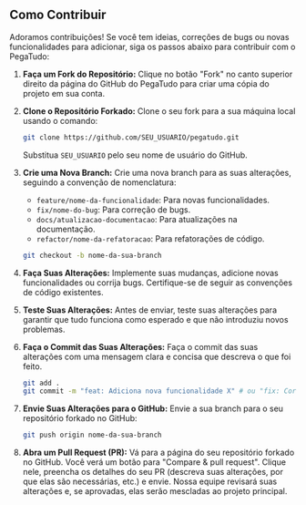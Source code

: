 ## Como Contribuir

Adoramos contribuições! Se você tem ideias, correções de bugs ou novas funcionalidades para adicionar, siga os passos abaixo para contribuir com o PegaTudo:

1.  **Faça um Fork do Repositório:**
    Clique no botão "Fork" no canto superior direito da página do GitHub do PegaTudo para criar uma cópia do projeto em sua conta.

2.  **Clone o Repositório Forkado:**
    Clone o seu fork para a sua máquina local usando o comando:
    ```bash
    git clone https://github.com/SEU_USUARIO/pegatudo.git
    ```
    Substitua `SEU_USUARIO` pelo seu nome de usuário do GitHub.

3.  **Crie uma Nova Branch:**
    Crie uma nova branch para as suas alterações, seguindo a convenção de nomenclatura:
    *   `feature/nome-da-funcionalidade`: Para novas funcionalidades.
    *   `fix/nome-do-bug`: Para correção de bugs.
    *   `docs/atualizacao-documentacao`: Para atualizações na documentação.
    *   `refactor/nome-da-refatoracao`: Para refatorações de código.
    ```bash
    git checkout -b nome-da-sua-branch
    ```

4.  **Faça Suas Alterações:**
    Implemente suas mudanças, adicione novas funcionalidades ou corrija bugs. Certifique-se de seguir as convenções de código existentes.

5.  **Teste Suas Alterações:**
    Antes de enviar, teste suas alterações para garantir que tudo funciona como esperado e que não introduziu novos problemas.

6.  **Faça o Commit das Suas Alterações:**
    Faça o commit das suas alterações com uma mensagem clara e concisa que descreva o que foi feito.
    ```bash
    git add .
    git commit -m "feat: Adiciona nova funcionalidade X" # ou "fix: Corrige bug Y"
    ```

7.  **Envie Suas Alterações para o GitHub:**
    Envie a sua branch para o seu repositório forkado no GitHub:
    ```bash
    git push origin nome-da-sua-branch
    ```

8.  **Abra um Pull Request (PR):**
    Vá para a página do seu repositório forkado no GitHub. Você verá um botão para "Compare & pull request". Clique nele, preencha os detalhes do seu PR (descreva suas alterações, por que elas são necessárias, etc.) e envie. Nossa equipe revisará suas alterações e, se aprovadas, elas serão mescladas ao projeto principal.
